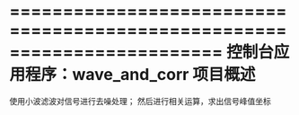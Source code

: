 ﻿========================================================================
    控制台应用程序：wave_and_corr 项目概述
========================================================================

使用小波滤波对信号进行去噪处理；
然后进行相关运算，求出信号峰值坐标

